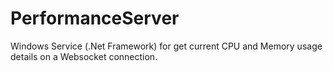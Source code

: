 # PerformanceServer

Windows Service (.Net Framework) for get current CPU and Memory usage details on a Websocket connection.
